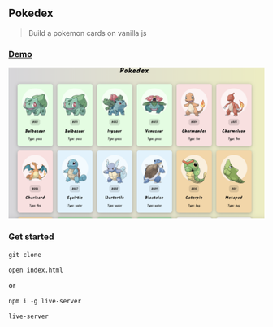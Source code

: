 ## Pokedex

> Build a pokemon cards on vanilla js

### [Demo]()
[![IMAGE ALT TEXT HERE](./uploads/screen.png)]()

### Get started

```shell script
git clone
```
```shell script
open index.html
```
or
```shell script
npm i -g live-server
```
```shell script
live-server
```
